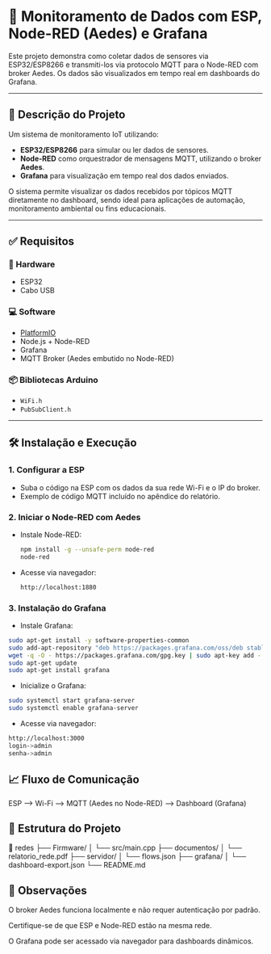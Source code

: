 # 📡 Monitoramento de Dados com ESP, Node-RED (Aedes) e Grafana

Este projeto demonstra como coletar dados de sensores via ESP32/ESP8266 e transmiti-los via protocolo MQTT para o Node-RED com broker Aedes. Os dados são visualizados em tempo real em dashboards do Grafana.

---

## 📘 Descrição do Projeto

Um sistema de monitoramento IoT utilizando:

- **ESP32/ESP8266** para simular ou ler dados de sensores.
- **Node-RED** como orquestrador de mensagens MQTT, utilizando o broker **Aedes**.
- **Grafana** para visualização em tempo real dos dados enviados.
  
O sistema permite visualizar os dados recebidos por tópicos MQTT diretamente no dashboard, sendo ideal para aplicações de automação, monitoramento ambiental ou fins educacionais.

---

## ✅ Requisitos

### 🔧 Hardware
- ESP32
- Cabo USB

### 💻 Software
- [PlatformIO](https://platformio.org/)
- Node.js + Node-RED
- Grafana
- MQTT Broker (Aedes embutido no Node-RED)

### 📦 Bibliotecas Arduino
- `WiFi.h`
- `PubSubClient.h`

---

## 🛠️ Instalação e Execução

### 1. Configurar a ESP
- Suba o código na ESP com os dados da sua rede Wi-Fi e o IP do broker.
- Exemplo de código MQTT incluído no apêndice do relatório.

### 2. Iniciar o Node-RED com Aedes
- Instale Node-RED:
  ```bash
  npm install -g --unsafe-perm node-red
  node-red
  ```
- Acesse via navegador:
  ```bash
  http://localhost:1880
  ```
### 3. Instalação do Grafana
- Instale Grafana:
```bash
sudo apt-get install -y software-properties-common
sudo add-apt-repository "deb https://packages.grafana.com/oss/deb stable main"
wget -q -O - https://packages.grafana.com/gpg.key | sudo apt-key add -
sudo apt-get update
sudo apt-get install grafana
```
- Inicialize o Grafana:
```bash
sudo systemctl start grafana-server
sudo systemctl enable grafana-server
```
- Acesse via navegador:
```bash
http://localhost:3000
login->admin
senha->admin
```
  
## 📈 Fluxo de Comunicação
ESP --> Wi-Fi --> MQTT (Aedes no Node-RED) --> Dashboard (Grafana)

## 📂 Estrutura do Projeto
📁 redes
├── Firmware/
│   └── src/main.cpp
├── documentos/
│   └── relatorio_rede.pdf
├── servidor/
│   └── flows.json
├── grafana/
│   └── dashboard-export.json
└── README.md

## 📌 Observações
O broker Aedes funciona localmente e não requer autenticação por padrão.

Certifique-se de que ESP e Node-RED estão na mesma rede.

O Grafana pode ser acessado via navegador para dashboards dinâmicos.
